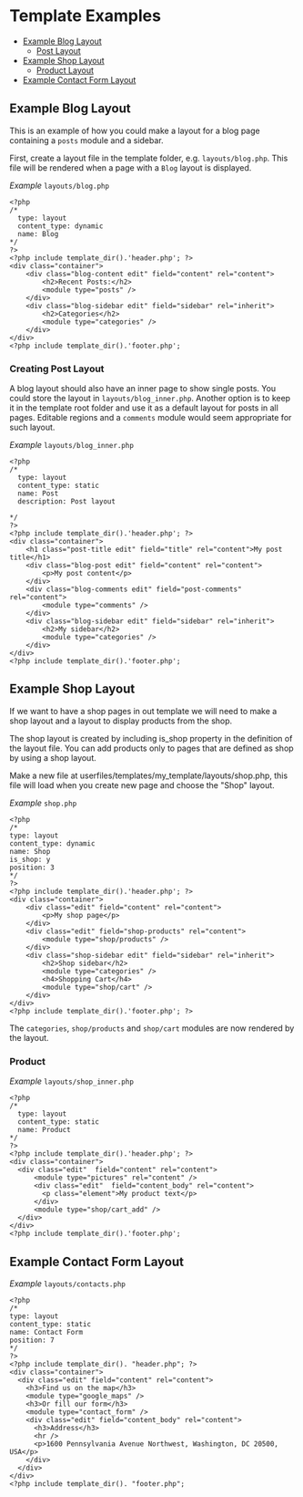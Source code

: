 # Template Examples

* [Example Blog Layout](#blog)
  * [Post Layout](#blog-post)
* [Example Shop Layout](#shop)
  * [Product Layout](#shop-product)
* [Example Contact Form Layout](#contact)

## <a name="blog"></a> Example Blog Layout
This is an example of how you could make a layout for a blog page containing a `posts` module and a sidebar.

First, create a layout file in the template folder, e.g. `layouts/blog.php`. This file will be rendered when a page with a `Blog` layout is displayed.

*Example* `layouts/blog.php`
```
<?php
/*
  type: layout
  content_type: dynamic
  name: Blog
*/
?>
<?php include template_dir().'header.php'; ?>
<div class="container">
    <div class="blog-content edit" field="content" rel="content">
        <h2>Recent Posts:</h2>
        <module type="posts" />
    </div>
    <div class="blog-sidebar edit" field="sidebar" rel="inherit">
        <h2>Categories</h2>
        <module type="categories" />
    </div>
</div>
<?php include template_dir().'footer.php';
```

### <a name="blog-post"></a> Creating Post Layout

A blog layout should also have an inner page to show single posts.
You could store the layout in `layouts/blog_inner.php`. Another option is to keep it in the template root folder and use it as a default layout for posts in all pages.
Editable regions and a `comments` module would seem appropriate for such layout.

*Example* `layouts/blog_inner.php`
```
<?php
/*
  type: layout
  content_type: static
  name: Post
  description: Post layout

*/
?>
<?php include template_dir().'header.php'; ?>
<div class="container">
    <h1 class="post-title edit" field="title" rel="content">My post title</h1>
    <div class="blog-post edit" field="content" rel="content">
        <p>My post content</p>
    </div>
    <div class="blog-comments edit" field="post-comments" rel="content">
        <module type="comments" />
    </div>
    <div class="blog-sidebar edit" field="sidebar" rel="inherit">
        <h2>My sidebar</h2>
        <module type="categories" />
    </div>
</div>
<?php include template_dir().'footer.php';
```

## <a name="shop"></a> Example Shop Layout
If we want to have a shop pages in out template we will need to make a shop layout and a layout to display products from the shop.

The shop layout is created by including is_shop property in the definition of the layout file. You can add products only to pages that are defined as shop by using a shop layout.

Make a new file at userfiles/templates/my_template/layouts/shop.php, this file will load when you create new page and choose the "Shop" layout.

*Example* `shop.php`
```
<?php
/*
type: layout
content_type: dynamic
name: Shop
is_shop: y
position: 3
*/
?>
<?php include template_dir().'header.php'; ?>
<div class="container">
    <div class="edit" field="content" rel="content">
        <p>My shop page</p>
    </div>
    <div class="edit" field="shop-products" rel="content">
        <module type="shop/products" />
    </div>
    <div class="shop-sidebar edit" field="sidebar" rel="inherit">
        <h2>Shop sidebar</h2>
        <module type="categories" />
        <h4>Shopping Cart</h4>
        <module type="shop/cart" />
    </div>
</div>
<?php include template_dir().'footer.php'; ?>
```
The `categories`, `shop/products` and `shop/cart` modules 
are now rendered by the layout.

### <a name="shop-product"></a> Product
*Example* `layouts/shop_inner.php`
```
<?php
/*
  type: layout
  content_type: static
  name: Product
*/
?>
<?php include template_dir().'header.php'; ?>
<div class="container">
  <div class="edit"  field="content" rel="content">
      <module type="pictures" rel="content" />
      <div class="edit"  field="content_body" rel="content">
        <p class="element">My product text</p>
      </div>
      <module type="shop/cart_add" />
  </div>
</div>
<?php include template_dir().'footer.php';
```

## <a name="contact"></a> Example Contact Form Layout

*Example* `layouts/contacts.php`
```
<?php
/*
type: layout
content_type: static
name: Contact Form
position: 7
*/
?>
<?php include template_dir(). "header.php"; ?>
<div class="container">
  <div class="edit" field="content" rel="content">
    <h3>Find us on the map</h3>
    <module type="google_maps" />
    <h3>Or fill our form</h3>
    <module type="contact_form" />
    <div class="edit" field="content_body" rel="content">
      <h3>Address</h3>
      <hr />
      <p>1600 Pennsylvania Avenue Northwest, Washington, DC 20500, USA</p>
    </div>
  </div>
</div>
<?php include template_dir(). "footer.php";
```